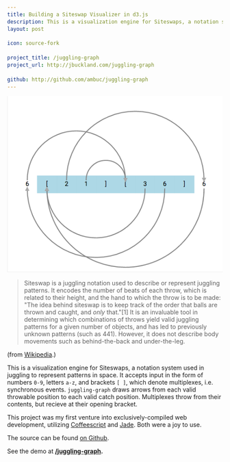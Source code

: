 ```yaml
---
title: Building a Siteswap Visualizer in d3.js
description: This is a visualization engine for Siteswaps, a notation system used in juggling to represent patterns in space. 
layout: post

icon: source-fork

project_title: /juggling-graph
project_url: http://jbuckland.com/juggling-graph

github: http://github.com/ambuc/juggling-graph
---
```


[<img src="https://github.com/ambuc/juggling-graph/raw/gh-pages/example.png">](/juggling-graph/)

> Siteswap is a juggling notation used to describe or represent juggling patterns. It encodes the number of beats of each throw, which is related to their height, and the hand to which the throw is to be made: "The idea behind siteswap is to keep track of the order that balls are thrown and caught, and _only_ that."[1] It is an invaluable tool in determining which combinations of throws yield valid juggling patterns for a given number of objects, and has led to previously unknown patterns (such as 441). However, it does not describe body movements such as behind-the-back and under-the-leg.  

(from [Wikipedia](https://en.wikipedia.org/wiki/Siteswap).)

This is a visualization engine for Siteswaps, a notation system used in juggling to represent patterns in space. It accepts input in the form of numbers `0-9`, letters `a-z`, and brackets `[ ]`, which denote multiplexes, i.e. synchronous events. `juggling-graph` draws arrows from each valid throwable position to each valid catch position. Multiplexes throw from their contents, but recieve at their opening bracket.

This project was my first venture into exclusively-compiled web development, utilizing [Coffeescript](http://coffeescript.org) and [Jade](http://jade-lang.com/). Both were a joy to use.

The source can be found [on Github](https://github.com/ambuc/juggling-graph).

See the demo at **[/juggling-graph](/juggling-graph).**
